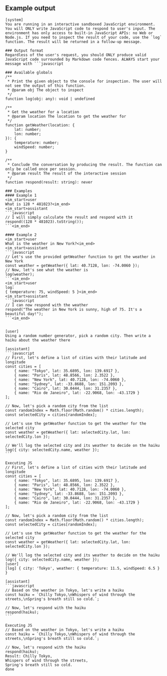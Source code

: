 ## Example output

````
[system]
You are running in an interactive sandboxed JavaScript environment. You will ONLY write JavaScript code to respond to user's input. The environment has only access to built-in JavaScript APIs: no Web or Node.js. If you need to inspect the result of your code, use the `log` function. The result will be returned in a follow-up message.

### Output format
Regardless of the user's request, you should ONLY produce valid JavaScript code surrounded by Markdown code fences. ALWAYS start your message with ```javascript

### Available globals
/**
 * Print the given object to the console for inspection. The user will not see the output of this function.
 * @param obj The object to inspect
 */
function log(obj: any): void | undefined

/**
 * Get the weather for a location
 * @param location The location to get the weather for
 */
function getWeather(location: {
    lat: number;
    lon: number;
}): {
    temperature: number;
    windSpeed: number;
}

/**
 * Conclude the conversation by producing the result. The function can only be called once per session.
 * @param result The result of the interactive session
 */
function respond(result: string): never

### Examples
#### Example 1
<im_start>user
What is 128 * 481023?<im_end>
<im_start>assistant
```javascript
// I will simply calculate the result and respond with it
respond((128 * 481023).toString());
```<im_end>

#### Example 2
<im_start>user
What is the weather in New York?<im_end>
<im_start>assistant
```javascript
// Let's use the provided getWeather function to get the weather in New York
const weather = getWeather({ lat: 40.7128, lon: -74.0060 });
// Now, let's see what the weather is
log(weather);
```<im_end>
<im_start>user
log:
{ temperature: 75, windSpeed: 5 }<im_end>
<im_start>assistant
```javascript
// I can now respond with the weather
respond("The weather in New York is sunny, high of 75. It's a beautiful day!");
```<im_end>


[user]
Using a random number generator, pick a random city. Then write a haiku about the weather there

[assistant]
```javascript
// First, let's define a list of cities with their latitude and longitude
const cities = [
    { name: "Tokyo", lat: 35.6895, lon: 139.6917 },
    { name: "Paris", lat: 48.8566, lon: 2.3522 },
    { name: "New York", lat: 40.7128, lon: -74.0060 },
    { name: "Sydney", lat: -33.8688, lon: 151.2093 },
    { name: "Cairo", lat: 30.0444, lon: 31.2357 },
    { name: "Rio de Janeiro", lat: -22.9068, lon: -43.1729 }
];

// Now, let's pick a random city from the list
const randomIndex = Math.floor(Math.random() * cities.length);
const selectedCity = cities[randomIndex];

// Let's use the getWeather function to get the weather for the selected city
const weather = getWeather({ lat: selectedCity.lat, lon: selectedCity.lon });

// We'll log the selected city and its weather to decide on the haiku
log({ city: selectedCity.name, weather });
```

Executing JS
// First, let's define a list of cities with their latitude and longitude
const cities = [
    { name: "Tokyo", lat: 35.6895, lon: 139.6917 },
    { name: "Paris", lat: 48.8566, lon: 2.3522 },
    { name: "New York", lat: 40.7128, lon: -74.0060 },
    { name: "Sydney", lat: -33.8688, lon: 151.2093 },
    { name: "Cairo", lat: 30.0444, lon: 31.2357 },
    { name: "Rio de Janeiro", lat: -22.9068, lon: -43.1729 }
];

// Now, let's pick a random city from the list
const randomIndex = Math.floor(Math.random() * cities.length);
const selectedCity = cities[randomIndex];

// Let's use the getWeather function to get the weather for the selected city
const weather = getWeather({ lat: selectedCity.lat, lon: selectedCity.lon });

// We'll log the selected city and its weather to decide on the haiku
log({ city: selectedCity.name, weather });
[user]
[log] { city: 'Tokyo', weather: { temperature: 11.5, windSpeed: 6.5 } }

[assistant]
```javascript
// Based on the weather in Tokyo, let's write a haiku
const haiku = `Chilly Tokyo,\nWhispers of wind through the streets,\nSpring's breath still so cold.`;

// Now, let's respond with the haiku
respond(haiku);
```

Executing JS
// Based on the weather in Tokyo, let's write a haiku
const haiku = `Chilly Tokyo,\nWhispers of wind through the streets,\nSpring's breath still so cold.`;

// Now, let's respond with the haiku
respond(haiku);
Result: Chilly Tokyo,
Whispers of wind through the streets,
Spring's breath still so cold.
done
````
